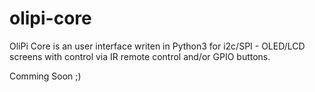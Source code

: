 # olipi-core
OliPi Core is an user interface writen in Python3 for i2c/SPI - OLED/LCD screens with control via IR remote control and/or GPIO buttons.

Comming Soon ;)
